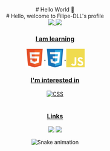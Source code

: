 <div align="center">
 # Hello World 👋<br>
 # Hello, welcome to Filipe-DLL's profile

 <div>
    <a href="https://github.com/Filipe-DLL">
    <img height="165em" src="https://github-readme-stats.vercel.app/api/top-langs/?username=Filipe-DLL&layout=compact&langs_count=6&theme=tokyonight"/>
    <img height="165em" src="https://github-readme-stats.vercel.app/api?username=Filipe-DLL&show_icons=true&theme=tokyonight&include_all_commits=true&count_private=true">
 </div>

 <!---
  ### I have experience with
 <div style="display: inline_block">
 
 </div>
--->

 ### I am learning
 <div style="display: inline_block">
   <img align="center" alt="HTML" height="50" width="50" src="https://raw.githubusercontent.com/devicons/devicon/master/icons/html5/html5-original.svg">
   <img align="center" alt="CSS" height="50" width="50" src="https://raw.githubusercontent.com/devicons/devicon/master/icons/css3/css3-original.svg">
  <img align="center" alt="Js" height="50" width="50" src="https://raw.githubusercontent.com/devicons/devicon/master/icons/javascript/javascript-plain.svg">
 </div>
 
 
  ### I'm interested in
 <div style="display: inline_block">
    <img align="center" alt="CSS" height="55" width="55" src="https://cdn.jsdelivr.net/gh/devicons/devicon/icons/react/react-original-wordmark.svg">
 </div>
 
 <br>
 
  ### Links
 
 <div> 
   <a href = "mailto:filipeferreira.new@gmail.com"><img src="https://img.shields.io/badge/-Gmail-%23333?style=for-the-badge&logo=gmail&logoColor=white" target="_blank"></a>
   <a href="https://www.linkedin.com/in/filipe-dll" target="_blank"><img src="https://img.shields.io/badge/-LinkedIn-%230077B5?style=for-the-badge&logo=linkedin&logoColor=white" target="_blank"></a> 
 
   ![Snake animation](https://github.com/Filipe-DLL/Filipe-DLL/blob/output/github-contribution-grid-snake.svg)

 </div>
  
</div>
